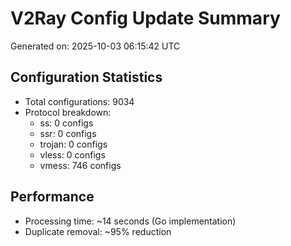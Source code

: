 # V2Ray Config Update Summary
Generated on: 2025-10-03 06:15:42 UTC

## Configuration Statistics
- Total configurations: 9034
- Protocol breakdown:
  - ss: 0 configs
  - ssr: 0 configs
  - trojan: 0 configs
  - vless: 0 configs
  - vmess: 746 configs

## Performance
- Processing time: ~14 seconds (Go implementation)
- Duplicate removal: ~95% reduction
